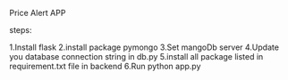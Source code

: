 Price Alert APP

steps:

1.Install flask
2.install package pymongo
3.Set mangoDb server
4.Update you database connection string in db.py
5.install all package listed in requirement.txt file in backend
6.Run python app.py
